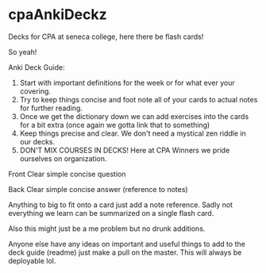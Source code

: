 # cpaAnkiDeckz
Decks for CPA at seneca college, here there be flash cards!

So yeah!

Anki Deck Guide:
1. Start with important definitions for the week or for what ever your covering.
2. Try to keep things concise and foot note all of your cards to actual notes for further reading.
3. Once we get the dictionary down we can add exercises into the cards for a bit extra (once again we gotta link that to something)
4. Keep things precise and clear. We don't need a mystical zen riddle in our decks.
5. DON'T MIX COURSES IN DECKS! Here at CPA Winners we pride ourselves on organization. 

Front
  Clear simple concise question
  
Back
  Clear simple concise answer
  (reference to notes)

Anything to big to fit onto a card just add a note reference. Sadly not everything we learn can be summarized on a single flash 
card.

Also this might just be a me problem but no drunk additions.

Anyone else have any ideas on important and useful things to add to the deck guide (readme) just make a pull on the master. This
will always be deployable lol.

